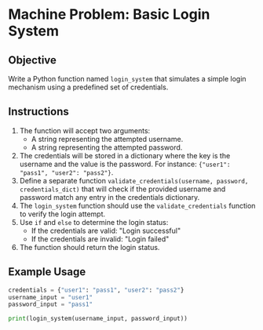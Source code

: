# Machine Problem: Basic Login System

## Objective
Write a Python function named `login_system` that simulates a simple login mechanism using a predefined set of credentials.

## Instructions

1. The function will accept two arguments:
    - A string representing the attempted username.
    - A string representing the attempted password.
2. The credentials will be stored in a dictionary where the key is the username and the value is the password. For instance: `{"user1": "pass1", "user2": "pass2"}`.
3. Define a separate function `validate_credentials(username, password, credentials_dict)` that will check if the provided username and password match any entry in the credentials dictionary.
4. The `login_system` function should use the `validate_credentials` function to verify the login attempt.
5. Use `if` and `else` to determine the login status:
    - If the credentials are valid: "Login successful"
    - If the credentials are invalid: "Login failed"
6. The function should return the login status.

## Example Usage

```python
credentials = {"user1": "pass1", "user2": "pass2"}
username_input = "user1"
password_input = "pass1"

print(login_system(username_input, password_input))
